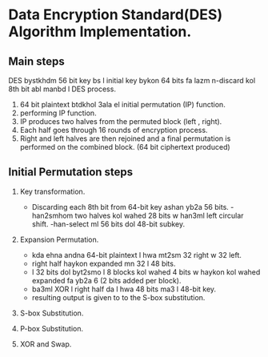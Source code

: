 # Data Encryption Standard(DES) Algorithm Implementation.

## Main steps

DES bystkhdm 56 bit key bs l initial key bykon 64 bits fa lazm n-discard kol 8th bit abl manbd l DES process.

1. 64 bit plaintext btdkhol 3ala el initial permutation (IP) function.
2. performing IP function.
3. IP produces two halves from the permuted block (left , right). 
4. Each half goes through 16 rounds of encryption process.
5. Right and left halves are then rejoined and a final permutation is performed on the combined block. (64 bit ciphertext produced)

## Initial Permutation steps

1. Key transformation. 
    - Discarding each 8th bit from 64-bit key ashan yb2a 56 bits.
    -han2smhom two halves kol wahed 28 bits w han3ml left circular shift.
    -han-select ml 56 bits dol 48-bit subkey.

2. Expansion Permutation.
    - kda ehna andna 64-bit plaintext l hwa mt2sm 32 right w 32 left.
    - right half haykon expanded mn 32 l 48 bits.
    - l 32 bits dol byt2smo l 8 blocks kol wahed 4 bits w haykon kol wahed expanded fa yb2a 6 (2 bits added per block).
    - ba3ml XOR l right half da l hwa 48 bits ma3 l 48-bit key.
    - resulting output is given to to the S-box substitution.

3. S-box Substitution.

4. P-box Substitution.

5. XOR and Swap.